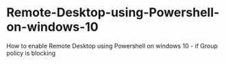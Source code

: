 # Remote-Desktop-using-Powershell-on-windows-10
How to enable Remote Desktop using Powershell on windows 10 - if Group policy is blocking
